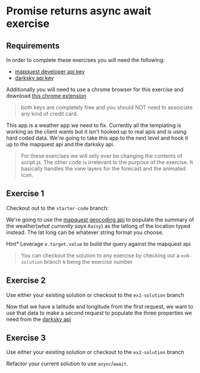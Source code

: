 # Promise returns async await exercise

## Requirements
In order to complete these exercises you will need the following:

- [mapquest developer api key](https://developer.mapquest.com/plan_purchase/steps/business_edition/business_edition_free/register)
- [darksky api key](https://darksky.net/dev/register)

Additionally you will need to use a chrome browser for this exercise and download [this chrome extension](https://chrome.google.com/webstore/detail/allow-control-allow-origi/nlfbmbojpeacfghkpbjhddihlkkiljbi?hl=en)

> both keys are completely free and you should NOT need to assoiciate any kind of credit card.

This app is a weather app we need to fix. Currently all the templating is working as the client wants but it isn't hooked up to real apis and is using hard coded data. We're going to take this app to the next level and hook it up to the mapquest api and the darksky api.

> For these exercises we will only ever be changing the contents of script.js. The other code is irrelevant to the purpose of the exercise. It basically handles the view layers for the forecast and the animated icon.

## Exercise 1

Checkout out to the `starter-code` branch:

We're going to use the [mapquest geocoding api](https://developer.mapquest.com/documentation/geocoding-api/address/get/) to populate the summary of the weather(*what currently says `Rainy`*) as the latlong of the location typed instead. The lat long can be whatever string format you choose.

Hint* Leverage `e.target.value` to build the query against the mapquest api

> You can checkout the solution to any exercise by checking out a `exN-solution` branch `N` being the exercise number

## Exercise 2
Use either your existing solution or checkout to the `ex1-solution` branch

Now that we have a latitude and longitude from the first request, we want to use that data to make a second request to populate the three properties we need from the [darksky api](https://darksky.net/dev/docs#/dev/docs#api-request-types)

## Exercise 3
Use either your existing solution or checkout to the `ex2-solution` branch

Refactor your current solution to use `async`/`await`.
